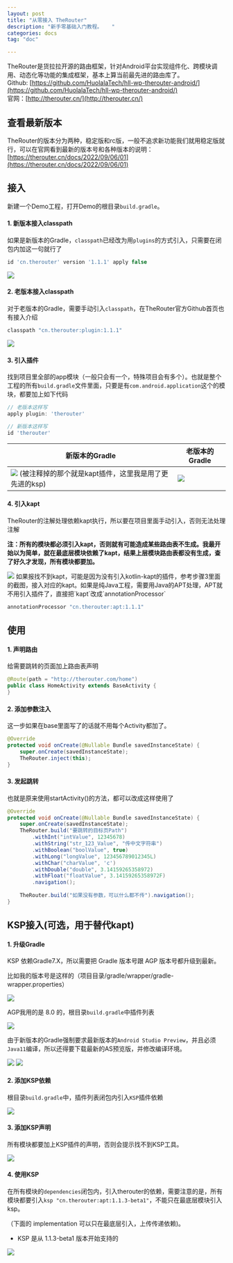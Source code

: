 ```yaml
---
layout: post
title: "从零接入 TheRouter"
description: "新手零基础入门教程。   "
categories: docs  
tag: "doc" 

---
```


TheRouter是货拉拉开源的路由框架，针对Android平台实现组件化、跨模块调用、动态化等功能的集成框架，基本上算当前最先进的路由库了。   
Github: [https://github.com/HuolalaTech/hll-wp-therouter-android/](https://github.com/HuolalaTech/hll-wp-therouter-android/)   
官网：[http://therouter.cn/](http://therouter.cn/)  

  


## 查看最新版本

TheRouter的版本分为两种，稳定版和rc版，一般不追求新功能我们就用稳定版就行，可以在官网看到最新的版本号和各种版本的说明：[https://therouter.cn/docs/2022/09/06/01](https://therouter.cn/docs/2022/09/06/01)  

## 接入

新建一个Demo工程，打开Demo的根目录`build.gradle`。

#### 1. 新版本接入classpath

如果是新版本的Gradle，`classpath`已经改为用`plugins`的方式引入，只需要在闭包内加这一句就行了

```groovy
id 'cn.therouter' version '1.1.1' apply false
```

<img src="https://p3-juejin.byteimg.com/tos-cn-i-k3u1fbpfcp/d9a373ad726141a1b77d548e99de3656~tplv-k3u1fbpfcp-zoom-1.image" class="blog-img">

#### 2. 老版本接入classpath

对于老版本的Gradle，需要手动引入`classpath`，在TheRouter官方Github首页也有接入介绍

```groovy
classpath "cn.therouter:plugin:1.1.1"
```

<img src="https://p3-juejin.byteimg.com/tos-cn-i-k3u1fbpfcp/9e17c86607e14d0888bf2ab30b34d3b1~tplv-k3u1fbpfcp-zoom-1.image" class="blog-img">
  


#### 3. 引入插件

找到项目里全部的app模块（一般只会有一个，特殊项目会有多个）。也就是整个工程的所有`build.gradle`文件里面，只要是有`com.android.application`这个的模块，都要加上如下代码

```groovy
// 老版本这样写
apply plugin: 'therouter'

// 新版本这样写
id 'therouter'
```

| 新版本的Gradle                                                                                                                                                                                                                                                                            | 老版本的Gradle                                                                                                                                                                                                                                             |
| ------------------------------------------------------------------------------------------------------------------------------------------------------------------------------------------------------------------------------------------------------------------------------------- | ------------------------------------------------------------------------------------------------------------------------------------------------------------------------------------------------------------------------------------------------------ |
|<img src="https://p3-juejin.byteimg.com/tos-cn-i-k3u1fbpfcp/5cefce8ad9c243a49bb5445128525b83~tplv-k3u1fbpfcp-zoom-1.image" class="blog-img"> (被注释掉的那个就是kapt插件，这里我是用了更先进的ksp) |<img src="https://p3-juejin.byteimg.com/tos-cn-i-k3u1fbpfcp/4a8bfb7c684a40268e3297285b4643e4~tplv-k3u1fbpfcp-zoom-1.image" class="blog-img">   |

#### 4. 引入kapt

TheRouter的注解处理依赖kapt执行，所以要在项目里面手动引入，否则无法处理注解

**注：所有的模块都必须引入kapt，否则就有可能造成某些路由表不生成。我最开始以为简单，就在最底层模块依赖了kapt，结果上层模块路由表都没有生成，查了好久才发现，所有模块都要加。**

<img src="https://p3-juejin.byteimg.com/tos-cn-i-k3u1fbpfcp/ef8fb789721548b4bc7a11563ecc328b~tplv-k3u1fbpfcp-zoom-1.image" class="blog-img"> 
如果报找不到kapt，可能是因为没有引入kotlin-kapt的插件，参考步骤3里面的截图，接入对应的kapt。如果是纯Java工程，需要用Java的APT处理，APT就不用引入插件了，直接把`kapt`改成`annotationProcessor`

  


```groovy
annotationProcessor "cn.therouter:apt:1.1.1"
```

  


## 使用

#### 1. 声明路由

给需要跳转的页面加上路由表声明

```java
@Route(path = "http://therouter.com/home")
public class HomeActivity extends BaseActivity {
}
```

#### 2. 添加参数注入

这一步如果在base里面写了的话就不用每个Activity都加了。

```java
@Override
protected void onCreate(@Nullable Bundle savedInstanceState) {
    super.onCreate(savedInstanceState);
    TheRouter.inject(this);
}
```

#### 3. 发起跳转

也就是原来使用startActivity()的方法，都可以改成这样使用了

```java
@Override
protected void onCreate(@Nullable Bundle savedInstanceState) {
    super.onCreate(savedInstanceState);
    TheRouter.build("要跳转的目标页Path")
        .withInt("intValue", 12345678) 
        .withString("str_123_Value", "传中文字符串")
        .withBoolean("boolValue", true)
        .withLong("longValue", 123456789012345L)
        .withChar("charValue", 'c')
        .withDouble("double", 3.14159265358972)
        .withFloat("floatValue", 3.14159265358972F)
        .navigation();
        
    TheRouter.build("如果没有参数，可以什么都不传").navigation();
}
```

  


## KSP接入(可选，用于替代kapt)

  


#### 1. 升级Gradle

KSP 依赖Gradle7.X，所以需要把 Gradle 版本号跟 AGP 版本号都升级到最新。

比如我的版本号是这样的（项目目录/gradle/wrapper/gradle-wrapper.properties）

<img src="https://p3-juejin.byteimg.com/tos-cn-i-k3u1fbpfcp/4b2c1f6ee4224f188802867cbeefb678~tplv-k3u1fbpfcp-zoom-1.image" class="blog-img"> 

AGP我用的是 8.0 的，根目录`build.gradle`中插件列表

<img src="https://p3-juejin.byteimg.com/tos-cn-i-k3u1fbpfcp/0eb0dd4a28284fa39f5d05274e0feac0~tplv-k3u1fbpfcp-zoom-1.image" class="blog-img"> 

由于新版本的Gradle强制要求最新版本的`Android Studio Preview`，并且必须`Java11`编译，所以还得要下载最新的AS预览版，并修改编译环境。

<img src="https://p3-juejin.byteimg.com/tos-cn-i-k3u1fbpfcp/61553a1f06f845d5955fc41ff9d2f3c8~tplv-k3u1fbpfcp-zoom-1.image" class="blog-img"> 

<img src="https://p3-juejin.byteimg.com/tos-cn-i-k3u1fbpfcp/321fe7b191de46cf812f4e5dae39228d~tplv-k3u1fbpfcp-zoom-1.image" class="blog-img"> 

  


  


#### 2. 添加KSP依赖

根目录`build.gradle`中，插件列表闭包内引入`KSP`插件依赖

<img src="https://p3-juejin.byteimg.com/tos-cn-i-k3u1fbpfcp/ded28ea022f54c94a1af76e01aa1ce92~tplv-k3u1fbpfcp-zoom-1.image" class="blog-img"> 

  


#### 3. 添加KSP声明

所有模块都要加上KSP插件的声明，否则会提示找不到KSP工具。

<img src="https://p3-juejin.byteimg.com/tos-cn-i-k3u1fbpfcp/163322b3d37b4f548e5229b3032438fe~tplv-k3u1fbpfcp-zoom-1.image" class="blog-img"> 

  


#### 4. 使用KSP

在所有模块的`dependencies`闭包内，引入therouter的依赖，需要注意的是，所有模块都要引入`ksp "cn.therouter:apt:1.1.3-beta1"`，不能只在最底层模块引入ksp。

（下面的 implementation 可以只在最底层引入，上传传递依赖)。

  


-   KSP 是从 1.1.3-beta1 版本开始支持的

<img src="https://p3-juejin.byteimg.com/tos-cn-i-k3u1fbpfcp/8c8b45d19046490da3cf2a1760805c01~tplv-k3u1fbpfcp-zoom-1.image" class="blog-img"> 
